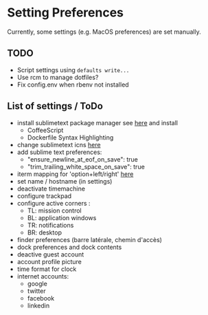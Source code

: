 # Setting Preferences

Currently, some settings (e.g. MacOS preferences) are set manually.

## TODO

+ Script settings using `defaults write...`
+ Use rcm to manage dotfiles?
+ Fix config.env when rbenv not installed

## List of settings / ToDo

+ install sublimetext package manager see [here](https://sublime.wbond.net/installation) and install
  + CoffeeScript
  + Dockerfile Syntax Highlighting
+ change sublimetext icns [here](http://code.tutsplus.com/tutorials/sublime-text-2-tips-and-tricks-updated--net-21519)
+ add sublime text preferences:
  + "ensure_newline_at_eof_on_save": true
  + "trim_trailing_white_space_on_save": true
+ iterm mapping for 'option+left/right' [here](https://coderwall.com/p/h6yfda)
+ set name / hostname (in settings)
+ deactivate timemachine
+ configure trackpad
+ configure active corners :
  + TL: mission control
  + BL: application windows
  + TR: notifications
  + BR: desktop
+ finder preferences (barre latérale, chemin d'accès)
+ dock preferences and dock contents
+ deactive guest account
+ account profile picture
+ time format for clock
+ internet accounts:
  + google
  + twitter
  + facebook
  + linkedin
